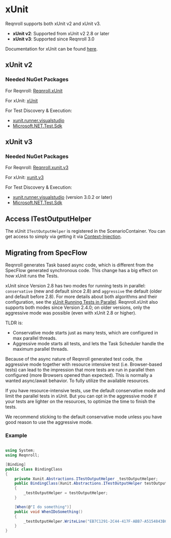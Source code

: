# xUnit

Reqnroll supports both xUnit v2 and xUnit v3.

- **xUnit v2**: Supported from xUnit v2 2.8 or later
- **xUnit v3**: Supported since Reqnroll 3.0

Documentation for xUnit can be found [here](https://xunit.net/#documentation).

## xUnit v2

### Needed NuGet Packages

For Reqnroll: [Reqnroll.xUnit](https://www.nuget.org/packages/Reqnroll.xUnit/)

For xUnit: [xUnit](https://www.nuget.org/packages/xunit/)  

For Test Discovery & Execution:

- [xunit.runner.visualstudio](https://www.nuget.org/packages/xunit.runner.visualstudio/)
- [Microsoft.NET.Test.Sdk](https://www.nuget.org/packages/Microsoft.NET.Test.Sdk)

## xUnit v3

### Needed NuGet Packages

For Reqnroll: [Reqnroll.xunit.v3](https://www.nuget.org/packages/Reqnroll.xunit.v3/)

For xUnit: [xunit.v3](https://www.nuget.org/packages/xunit.v3/)

For Test Discovery & Execution:

- [xunit.runner.visualstudio](https://www.nuget.org/packages/xunit.runner.visualstudio/) (version 3.0.2 or later)
- [Microsoft.NET.Test.Sdk](https://www.nuget.org/packages/Microsoft.NET.Test.Sdk)

## Access ITestOutputHelper

The xUnit `ITestOutputHelper` is registered in the ScenarioContainer. You can get access to simply via getting it via [Context-Injection](../automation/context-injection.md).

## Migrating from SpecFlow

Reqnroll generates Task based async code, which is different from the SpecFlow generated synchronous code.
This change has a big effect on how xUnit runs the Tests.

xUnit since Version 2.8 has two modes for running tests in parallel: `conservative` (new and default since 2.8) and `aggressive` the default (older and default before 2.8). For more details about both algorithms and their 
configuration, see the [xUnit Running Tests in Parallel](https://xunit.net/docs/running-tests-in-parallel). 
Reqnroll.xUnit also supports both modes since Version 2.4.0; on older versions, only the aggressive mode was possible (even with xUnit 2.8 or higher).

TLDR is:

* Conservative mode starts just as many tests, which are configured in max parallel threads.
* Aggressive mode starts all tests, and lets the Task Scheduler handle the maximum parallel threads. 

Because of the async nature of Reqnroll generated test code, the aggressive mode together with resource
intensive test (i.e. Browser-based tests) can lead to the impression that more tests are run in parallel then
configured (more Browsers opened than expected). 
This is normally a wanted async/await behavior. To fully utilize the available resources.

If you have resource-intensive tests, use the default conservative mode and limit the parallel tests in xUnit.
But you can opt in the aggressive mode if your tests are lighter on the resources, to optimize the time to finish the tests.

We recommend sticking to the default conservative mode unless you have good reason to use the aggressive mode.

### Example

``` csharp

using System;
using Reqnroll;

[Binding]
public class BindingClass
{
    private Xunit.Abstractions.ITestOutputHelper _testOutputHelper;
    public BindingClass(Xunit.Abstractions.ITestOutputHelper testOutputHelper)
    {
        _testOutputHelper = testOutputHelper;
    }

    [When(@"I do something")]
    public void WhenIDoSomething()
    {
        _testOutputHelper.WriteLine("EB7C1291-2C44-417F-ABB7-A5154843BC7B");
    }
}

```